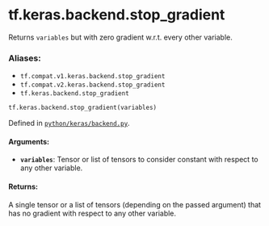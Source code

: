 <div itemscope itemtype="http://developers.google.com/ReferenceObject">
<meta itemprop="name" content="tf.keras.backend.stop_gradient" />
<meta itemprop="path" content="Stable" />
</div>

# tf.keras.backend.stop_gradient

Returns `variables` but with zero gradient w.r.t. every other variable.

### Aliases:

* `tf.compat.v1.keras.backend.stop_gradient`
* `tf.compat.v2.keras.backend.stop_gradient`
* `tf.keras.backend.stop_gradient`

``` python
tf.keras.backend.stop_gradient(variables)
```



Defined in [`python/keras/backend.py`](/code/stable/tensorflow/python/keras/backend.py).

<!-- Placeholder for "Used in" -->


#### Arguments:


* <b>`variables`</b>: Tensor or list of tensors to consider constant with respect
  to any other variable.



#### Returns:

A single tensor or a list of tensors (depending on the passed argument)
that has no gradient with respect to any other variable.
